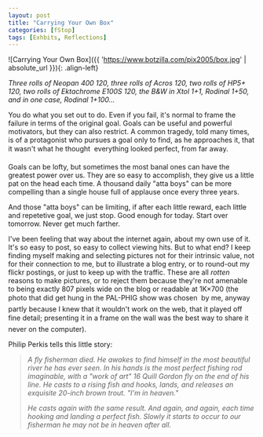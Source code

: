 ```yaml
---
layout: post
title: "Carrying Your Own Box"
categories: [fStop]
tags: [Exhbits, Reflections]
---
```



![Carrying Your Own Box]({{ 'https://www.botzilla.com/pix2005/box.jpg' | absolute_url }}){: .align-left}

<i>Three rolls of Neopan 400 120, three rolls of Acros 120, two rolls of HP5+ 120, two rolls of Ektachrome E100S 120, the B&amp;W in Xtol 1+1, Rodinal 1+50, and in one case, Rodinal 1+100...</i>

You do what you set out to do. Even if you fail, it's normal to frame the failure in terms of the original goal. Goals can be useful and powerful motivators, but they can also restrict. A common tragedy, told many times, is of a protagonist who pursues a goal only to find, as he approaches it, that it wasn't what he thought &#151; everything looked perfect, from far away.

<!--more-->
Goals can be lofty, but sometimes the most banal ones can have the greatest power over us. They are so easy to accomplish, they give us a little pat on the head each time. A thousand daily "atta boys" can be more compelling than a single house full of applause once every three years.

And those "atta boys" can be limiting, if after each little reward, each little and repetetive goal, we just stop. Good enough for today. Start over tomorrow. Never get much farther.

I've been feeling that way about the internet again, about my own use of it. It's so easy to post, so easy to collect viewing hits. But to what end? I keep finding myself making and selecting pictures not for their intrinsic value, not for their connection to me, but to illustrate a blog entry, or to round-out my flickr postings, or just to keep up with the traffic. These are all <i>rotten</i> reasons to make pictures, or to reject them because they're not amenable to being exactly 807 pixels wide on the blog or readable at 1K&#215;700 (the photo that did get hung in the PAL-PHIG show was chosen &#151; by me, anyway &#151; partly because I knew that it wouldn't work on the web, that it played off fine detail; presenting it in a frame on the wall was the best way to share it &#151; never on the computer).

Philip Perkis tells this little story:

<blockquote><i>A fly fisherman died. He awakes to find himself in the most beautiful river he has ever seen. In his hands is the most perfect fishing rod imaginable, with a "work of art" 16 Quill Gordon fly on the end of his line. He casts to a rising fish and hooks, lands, and releases an exquisite 20-inch brown trout. "I'm in heaven."</i>

<i>He casts again with the same result. And again, and again, each time hooking and landing a perfect fish. Slowly it starts to occur to our fisherman he may not be in heaven after all.</i></blockquote>
